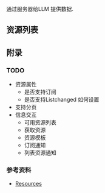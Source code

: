 
通过服务器给LLM 提供数据.

## 资源列表









## 附录

### TODO

- 资源属性
  - 是否支持订阅
  - 是否支持Listchanged 如何设置
- 支持分页
- 信息交互
  - 可用资源列表
  - 获取资源
  - 资源模板
  - 订阅通知
  - 列表资源通知


### 参考资料

- [Resources](https://modelcontextprotocol.io/specification/2025-06-18/server/resources)

